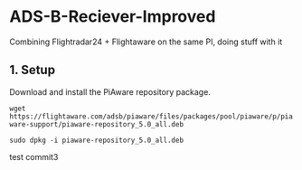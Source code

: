 # ADS-B-Reciever-Improved
Combining Flightradar24 + Flightaware on the same PI, doing stuff with it

## 1. Setup
Download and install the PiAware repository package.

```wget https://flightaware.com/adsb/piaware/files/packages/pool/piaware/p/piaware-support/piaware-repository_5.0_all.deb```

```sudo dpkg -i piaware-repository_5.0_all.deb```

test commit3
